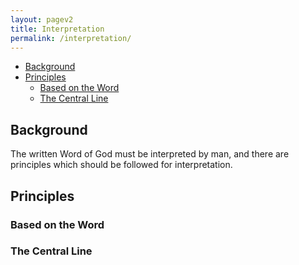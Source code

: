 ```yaml
---
layout: pagev2
title: Interpretation
permalink: /interpretation/
---
```

- [Background](#background)
- [Principles](#principles)
  - [Based on the Word](#based-on-the-word)
  - [The Central Line](#the-central-line)

## Background

The written Word of God must be interpreted by man, and there are principles which should be followed for interpretation.

## Principles

### Based on the Word

### The Central Line